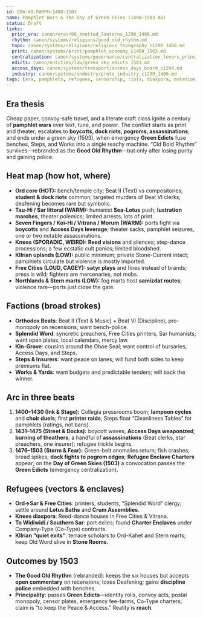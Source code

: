 ```yaml
---
id: ERA:09-PAMPH-1400-1503
name: Pamphlet Wars & The Day of Green Skies (1400–1503 AO)
status: Draft
links:
  prior_era: canon/eras/08_knotted_lanterns_1290_1400.md
  rhythm: canon/systems/religions/good_old_rhythm.md
  topo: canon/systems/religions/religious_topography_c1290_1400.md
  print: canon/systems/print/pamphlet_economy_c1400_1503.md
  centralization: canon/systems/governance/centralization_levers_principality_c1400_1550.md
  edicts: canon/entities/law/green_sky_edicts_1503.md
  access_days: canon/systems/transport/access_days_board_c1294.md
  industry: canon/systems/industry/proto_industry_c1290_1400.md
tags: [era, pamphlets, refugees, censorship, riots, diaspora, mutation_day, centralization]
---
```


## Era thesis
Cheap paper, convoy-safe travel, and a literate craft class ignite a century of **pamphlet wars** over text, tune, and power. The conflict starts as print and theater; escalates to **boycotts, dock riots, pogroms, assassinations**; and ends under a green sky (1503), when emergency **Green Edicts** fuse benches, Steps, and Works into a single reachy machine. “Old Bold Rhythm” survives—rebranded as the **Good Old Rhythm**—but only after losing purity and gaining police.

## Heat map (how hot, where)
- **Ord core (HOT):** bench/temple city; Beat II (Text) vs compositories; **student & dock riots** common; targeted murders of Beat VI clerks; deafening becomes rare but symbolic.
- **Tau-Hi / Sar littoral (WARM):** humanist **Sea-Lotus** push; **lustration marches**, theater polemics; limited arrests; lots of print.
- **Seven Fingers / Koi-Hi / Vitrana / Morum (WARM):** ports fight via **boycotts** and **Access Days leverage**; theater sacks, pamphlet seizures, one or two notable assassinations.
- **Knees (SPORADIC, WEIRD):** **Reed visions** and silences; step-dance processions; a few ecstatic cult panics; limited bloodshed.
- **Kllrian uplands (LOW):** public minimum; private Stone-Current intact; pamphlets circulate but violence is mostly imported.
- **Free Cities (LOUD, CAGEY):** **satyr plays** and fines instead of brands; press is wild; fighters are mercenaries, not mobs.
- **Northlands & Stern marts (LOW):** fog marts host **samizdat routes**; violence rare—ports just close the gate.

## Factions (broad strokes)
- **Orthodox Beats**: Beat II (Text & Music) + Beat VI (Discipline), pro-monopoly on recensions; want bench-police.
- **Splendid Word**: syncretic preachers, Free Cities printers, Sar humanists; want open plates, local calendars, mercy law.
- **Kin-Grove**: cousins around the Oboe Seal; want control of bursaries, Access Days, and Steps.
- **Steps & Insurers**: want peace on lanes; will fund both sides to keep premiums flat.
- **Works & Yards**: want budgets and predictable tenders; will back the winner.

## Arc in three beats
1. **1400–1430 (Ink & Stage):** Collegia pressrooms boom; **lampoon cycles** and **choir duels**; first **printer raids**; Steps float “Cleanliness Tables” for pamphlets (ratings, not bans).
2. **1431–1475 (Street & Docks):** boycott waves; **Access Days weaponized**; **burning of theathers**; a handful of **assassinations** (Beat clerks, star preachers, one insurer); refugee trickle begins.
3. **1476–1503 (Storm & Fear):** Green-belt anomalies return; fish crashes; bread spikes; **dock fights to pogrom edges**; **Refugee Enclave Charters** appear; on the **Day of Green Skies (1503)** a convocation passes the **Green Edicts** (emergency centralization).

## Refugees (vectors & enclaves)
- **Ord→Sar & Free Cities**: printers, students, “Splendid Word” clergy; settle around **Lotus Baths** and **Crum Assemblies**.
- **Knees diaspora**: Reed-dance houses in Free Cities & Vitrana.
- **To Widiwidi / Southern Sar**: port exiles; found **Charter Enclaves** under Company-Type (Co-Type) contracts.
- **Kllrian “quiet exits”**: terrace scholars to Ord-Kahet and Stern marts; keep Old Word alive in **Stone Rooms**.

## Outcomes by 1503
- **The Good Old Rhythm** (rebranded): keeps the six houses but accepts **open commentary** on recensions; loses Deafening; gains **discipline police** embedded with benches.
- **Principality**: passes **Green Edicts**—identity rolls, convoy acts, postal monopoly, censor plates, emergency fee-farms, Co-Type charters; claim is “to keep the Peace & Access.” Reality is **reach**.
